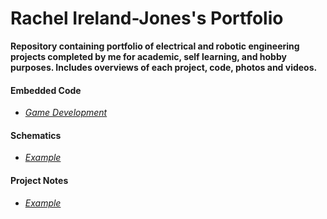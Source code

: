 <h1> Rachel Ireland-Jones's Portfolio </h1>

**Repository containing portfolio of electrical and robotic engineering projects completed by me for academic, self learning, and hobby purposes.
Includes overviews of each project, code, photos and videos.**

####  Embedded Code
  - [*Game Development*](https://github.com/chellij/RIJ-Portfolio/blob/master/1.%20Embedded%20Systems%20-%20Game%20Dev/source/main.c)

#### Schematics
  - [*Example*](https://github.com/chellij/RIJ-Portfolio/blob/master/2.%20Arduino%20Joystick%20Programming/Schematic.png) 

#### Project Notes
  - [*Example*](https://github.com/chellij/RIJ-Portfolio/blob/master/3.%20Buggy%20Project/Buggy%20Project%20Report.pdf) 
